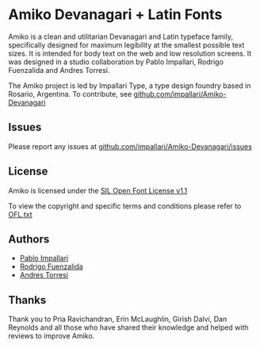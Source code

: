 Amiko Devanagari + Latin Fonts
==============================

Amiko is a clean and utilitarian Devanagari and Latin typeface family, specifically designed for maximum legibility at the smallest possible text sizes.
It is intended for body text on the web and low resolution screens. 
It was designed in a studio collaboration by Pablo Impallari, Rodrigo Fuenzalida and Andres Torresi.

The Amiko project is led by Impallari Type, a type design foundry based in Rosario, Argentina. 
To contribute, see [github.com/impallari/Amiko-Devanagari](https://github.com/impallari/Amiko-Devanagari)

## Issues

Please report any issues at [github.com/impallari/Amiko-Devanagari/issues](https://github.com/impallari/Amiko-Devanagari/issues/)

## License

Amiko is licensed under the [SIL Open Font License v1.1](http://scripts.sil.org/OFL)

To view the copyright and specific terms and conditions please refer to [OFL.txt](https://github.com/impallari/Amiko-Devanagari/blob/master/OFL.txt)

## Authors

* [Pablo Impallari](http://www.impallari.com)
* [Rodrigo Fuenzalida](http://www.rfuenzalida.com)
* [Andres Torresi](http://www.huertatipografica.com.ar)

## Thanks

Thank you to Pria Ravichandran, Erin McLaughlin, Girish Dalvi, Dan Reynolds and all those who have shared their knowledge and helped with reviews to improve Amiko.
